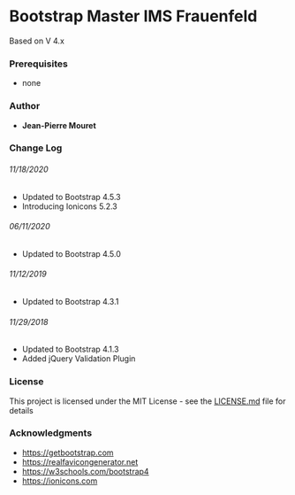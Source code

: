 # Bootstrap Master IMS Frauenfeld

Based on V 4.x

### Prerequisites

* none


### Author

* **Jean-Pierre Mouret**

### Change Log

###### 11/18/2020
* Updated to Bootstrap 4.5.3
* Introducing Ionicons 5.2.3

###### 06/11/2020
* Updated to Bootstrap 4.5.0

###### 11/12/2019
* Updated to Bootstrap 4.3.1

###### 11/29/2018
* Updated to Bootstrap 4.1.3
* Added jQuery Validation Plugin

### License

This project is licensed under the MIT License - see the [LICENSE.md](LICENSE.md) file for details

### Acknowledgments

* https://getbootstrap.com
* https://realfavicongenerator.net
* https://w3schools.com/bootstrap4
* https://ionicons.com
